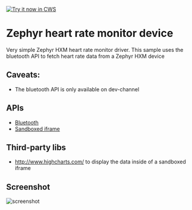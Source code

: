 <a target="_blank" href="https://chrome.google.com/webstore/detail/pbjifccdkgdghofankjflpmhhkkakifc">![Try it now in CWS](https://raw.github.com/GoogleChrome/chrome-app-samples/master/tryitnowbutton.png "Click here to install this sample from the Chrome Web Store")</a>


# Zephyr heart rate monitor device

Very simple Zephyr HXM heart rate monitor driver. This sample uses the bluetooth API to fetch heart rate data from a Zephyr HXM device

## Caveats:
- The bluetooth API is only available on dev-channel


## APIs

* [Bluetooth](http://developer.chrome.com/apps/bluetooth.html)
* [Sandboxed iframe](http://developer.chrome.com/apps/app_external.html#sandboxing)


## Third-party libs

* http://www.highcharts.com/ to display the data inside of a sandboxed iframe
     
## Screenshot
![screenshot](https://raw.github.com/GoogleChrome/chrome-app-samples/master/zephyr_hxm/assets/screenshot_1280_800.png)

